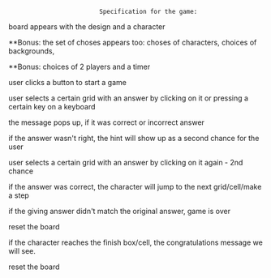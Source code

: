 
                             Specification for the game:
                             
 board appears with the design and a character  

 **Bonus: the set of choses appears too: choses of characters, choices of backgrounds,

 **Bonus: choices of 2 players and a timer

 user clicks a button to start a game

 user selects a certain grid with an answer by clicking on it or pressing a certain key on a keyboard

 the message pops up, if it was correct or incorrect answer

 if the answer wasn't right, the hint will show up as a second chance for the user

 user selects a certain grid with an answer by clicking on it again - 2nd chance

 if the answer was correct, the character will jump to the next grid/cell/make a step

 if the giving answer didn't match the original answer, game is over

 reset the board

 if the character reaches the finish box/cell, the congratulations message we will see.

 reset the board
